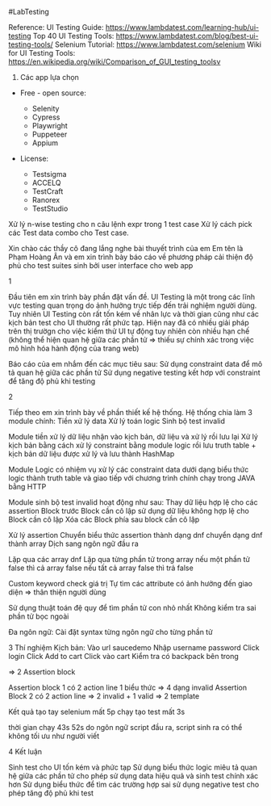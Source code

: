 #LabTesting


Reference:
UI Testing Guide: https://www.lambdatest.com/learning-hub/ui-testing
Top 40 UI Testing Tools: https://www.lambdatest.com/blog/best-ui-testing-tools/
Selenium Tutorial: https://www.lambdatest.com/selenium
Wiki for UI Testing Tools: https://en.wikipedia.org/wiki/Comparison_of_GUI_testing_toolsv

1. Các app lựa chọn
- Free - open source:
	- Selenity
	- Cypress
	- Playwright
	- Puppeteer
	- Appium

- License:
	- Testsigma
	- ACCELQ
	- TestCraft
	- Ranorex
	- TestStudio



Xử lý n-wise testing cho n câu lệnh expr trong 1 test case
Xử lý cách pick các Test data combo cho Test case.


Xin chào các thầy cô đang lắng nghe bài thuyết trình của em
Em tên là Phạm Hoàng Ân và em xin trình bày báo cáo về phương pháp cải thiện độ phủ cho test suites sinh bởi user interface cho web app

1

Đầu tiên em xin trình bày phần đặt vấn đề.
UI Testing là một trong các lĩnh vực testing quan trọng do ảnh hưởng trực tiếp đến trải nghiệm người dùng. Tuy nhiên UI Testing còn rất tốn kém về nhân lực và thời gian cũng như các kịch bản test cho UI thường rất phức tạp.
Hiện nay đã có nhiều giải pháp trên thị trườgn cho việc kiểm thử UI tự động tuy nhiên còn nhiều hạn chế (không thể hiện quan hệ giữa các phần tử => thiếu sự chính xác trong việc mô hình hóa hành động của trang web)

Báo cáo của em nhắm đến các mục tiêu sau:
Sử dụng constraint data để mô tả quan hệ giữa các phần tử
Sử dụng negative testing kết hơp với constraint để tăng độ phủ khi testing

2

Tiếp theo em xin trình bày về phần thiết kế hệ thống.
Hệ thống chia làm 3 module chính:
Tiền xử lý data
Xử lý toán logic
Sinh bộ test invalid

Module tiền xử lý dữ liệu nhận vào kịch bản, dữ liệu và xử lý rồi lưu lại
Xử lý kịch bản bằng cách xử lý constraint bằng module logic rồi lưu truth table + kịch bản
dữ liệu được xử lý và lưu thành HashMap

Module Logic có nhiệm vụ xử lý các constraint data dưới dạng biểu thức logic thành truth table và giao tiếp với chương trình chính chạy trong JAVA bằng HTTP

Module sinh bộ test invalid hoạt động như sau:
Thay dữ liệu hợp lệ cho các assertion Block trước Block cần cô lập
sử dụng dữ liệu không hợp lệ cho Block cần cô lập
Xóa các Block phía sau block cần cô lập

Xử lý assertion
Chuyển biểu thức assertion thành dạng dnf
chuyển dạng dnf thành array
Dịch sang ngôn ngữ đầu ra

Lặp qua các array dnf
Lặp qua từng phần tử trong array
nếu một phần tử false thì cả array false
nếu tất cả array false thì trả false

Custom keyword check giá trị
Tự tìm các attribute có ảnh hưởng đến giao diện
=> thân thiện người dùng

Sử dụng thuật toán đệ quy để tìm phần tử con nhỏ nhất
Không kiểm tra sai phần tử bọc ngoài

Đa ngôn ngữ:
Cài đặt syntax từng ngôn ngữ cho từng phần tử

 3
Thí nghiệm
Kịch bản:
Vào url saucedemo
Nhập username password
Click login
Click Add to cart
Click vào cart
Kiểm tra có backpack bên trong

=> 2 Assertion block

Assertion block 1 có 2 action line 1 biểu thức => 4 dạng invalid
Assertion Block 2 có 2 action line => 2 invalid + 1 valid => 2 template

Kết quả
tạo tay selenium mất 5p
chạy tạo test mất 3s

thời gian chạy 43s 52s do ngôn ngữ script đầu ra, script sinh ra có thể không tối ưu như người viết

4 Kết luận

Sinh test cho UI tốn kém và phức tạp
Sử dụng biểu thức logic miêu tả quan hệ giữa các phần tử cho phép sử dụng data hiệu quả và sinh test chính xác hơn
Sử dụng biểu thức để tìm các trường hợp sai sử dụng negative test cho phép tăng độ phủ khi test

